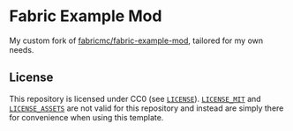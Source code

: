 # Fabric Example Mod

My custom fork of [fabricmc/fabric-example-mod](https://github.com/fabricmc/fabric-example-mod), tailored for my own needs.

## License

This repository is licensed under CC0 (see [`LICENSE`](/LICENSE)). [`LICENSE_MIT`](/LICENSE_MIT) and [`LICENSE_ASSETS`](/LICENSE_ASSETS) are 
not valid for this repository and instead are simply there for convenience 
when using this template.
